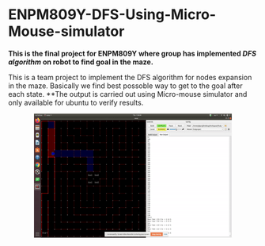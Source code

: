 # ENPM809Y-DFS-Using-Micro-Mouse-simulator
**This is the final project for ENPM809Y where group has implemented _DFS algorithm_ on robot to find goal in the maze.**

This is a team project to implement the DFS algorithm for nodes expansion in the maze. Basically we find best possoble way to get to the goal after each state. 
**The output is carried out using Micro-mouse simulator and only available for ubuntu to verify results.

<p align="center">
<img src="https://github.com/Godcreatebugs/ENPM809Y-DFS-Using-Micro-Mouse-simulator/blob/master/DFS.gif" width="400" height="250">

